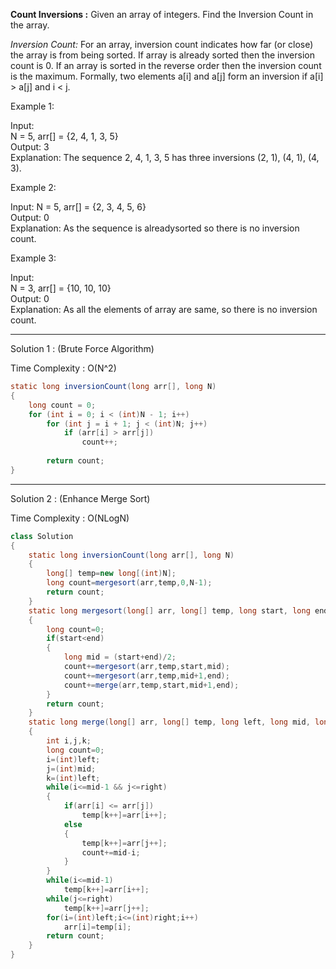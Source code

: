 **Count Inversions :**
Given an array of integers. Find the Inversion Count in the array. 

_Inversion Count:_ For an array, inversion count indicates how far (or close) the array is from being sorted. If array is already sorted then the inversion count is 0. If an array is sorted in the reverse order then the inversion count is the maximum. 
Formally, two elements a[i] and a[j] form an inversion if a[i] > a[j] and i < j.

Example 1:

Input: <br />
N = 5, arr[] = {2, 4, 1, 3, 5} <br />
Output: 3 <br />
Explanation: The sequence 2, 4, 1, 3, 5 has three inversions (2, 1), (4, 1), (4, 3).

Example 2:

Input: 
N = 5, arr[] = {2, 3, 4, 5, 6}<br />
Output: 0<br />
Explanation: As the sequence is alreadysorted so there is no inversion count.

Example 3:

Input: <br />
N = 3, arr[] = {10, 10, 10} <br />
Output: 0 <br />
Explanation: As all the elements of array are same, so there is no inversion count.

-----------------------------------------------------------------------------------------------------------------------------------------------------------------

Solution 1 : (Brute Force Algorithm)

Time Complexity : O(N^2)

```java
static long inversionCount(long arr[], long N)
{
    long count = 0;    
    for (int i = 0; i < (int)N - 1; i++)
        for (int j = i + 1; j < (int)N; j++)
            if (arr[i] > arr[j])
                count++;
 
        return count;
}
```

-----------------------------------------------------------------------------------------------------------------------------------------------------------------

Solution 2 : (Enhance Merge Sort)

Time Complexity : O(NLogN)

```java
class Solution
{
    static long inversionCount(long arr[], long N)
    {
        long[] temp=new long[(int)N];
        long count=mergesort(arr,temp,0,N-1);
        return count;
    }
    static long mergesort(long[] arr, long[] temp, long start, long end)
    {
        long count=0;
        if(start<end)
        {
            long mid = (start+end)/2;
            count+=mergesort(arr,temp,start,mid);
            count+=mergesort(arr,temp,mid+1,end);
            count+=merge(arr,temp,start,mid+1,end);
        }
        return count;
    }
    static long merge(long[] arr, long[] temp, long left, long mid, long right)
    {
        int i,j,k;
        long count=0;
        i=(int)left;
        j=(int)mid;
        k=(int)left;
        while(i<=mid-1 && j<=right)
        {
            if(arr[i] <= arr[j])
                temp[k++]=arr[i++];
            else
            {
                temp[k++]=arr[j++];
                count+=mid-i;
            }
        }
        while(i<=mid-1)
            temp[k++]=arr[i++];
        while(j<=right)
            temp[k++]=arr[j++];
        for(i=(int)left;i<=(int)right;i++)
            arr[i]=temp[i];
        return count;
    }
}

```


